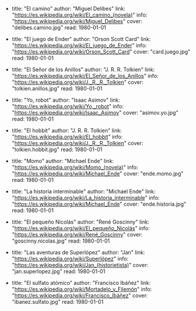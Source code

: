 
- title: "El camino"
  author: "Miguel Delibes"
  link: "https://es.wikipedia.org/wiki/El_camino_(novela)"
  info: "https://es.wikipedia.org/wiki/Miguel_Delibes"
  cover: "delibes.camino.jpg"
  read: 1980-01-01

- title: "El juego de Ender"
  author: "Orson Scott Card"
  link: "https://es.wikipedia.org/wiki/El_juego_de_Ender"
  info: "https://es.wikipedia.org/wiki/Orson_Scott_Card"
  cover: "card.juego.jpg"
  read: 1980-01-01

- title: "El Señor de los Anillos"
  author: "J. R. R. Tolkien"
  link: "https://es.wikipedia.org/wiki/El_Señor_de_los_Anillos"
  info: "https://es.wikipedia.org/wiki/J._R._R._Tolkien"
  cover: "tolkien.anillos.jpg"
  read: 1980-01-01

- title: "Yo, robot"
  author: "Isaac Asimov"
  link: "https://es.wikipedia.org/wiki/Yo,_robot"
  info: "https://es.wikipedia.org/wiki/Isaac_Asimov"
  cover: "asimov.yo.jpg"
  read: 1980-01-01

- title: "El hobbit"
  author: "J. R. R. Tolkien"
  link: "https://es.wikipedia.org/wiki/El_hobbit"
  info: "https://es.wikipedia.org/wiki/J._R._R._Tolkien"
  cover: "tolkien.hobbit.jpg"
  read: 1980-01-01

- title: "Momo"
  author: "Michael Ende"
  link: "https://es.wikipedia.org/wiki/Momo_(novela)"
  info: "https://es.wikipedia.org/wiki/Michael_Ende"
  cover: "ende.momo.jpg"
  read: 1980-01-01

- title: "La historia interminable"
  author: "Michael Ende"
  link: "https://es.wikipedia.org/wiki/La_historia_interminable"
  info: "https://es.wikipedia.org/wiki/Michael_Ende"
  cover: "ende.historia.jpg"
  read: 1980-01-01

- title: "El pequeño Nicolás"
  author: "René Goscinny"
  link: "https://es.wikipedia.org/wiki/El_pequeño_Nicolás"
  info: "https://es.wikipedia.org/wiki/René_Goscinny"
  cover: "goscinny.nicolas.jpg"
  read: 1980-01-01

- title: "Las aventuras de Superlópez"
  author: "Jan"
  link: "https://es.wikipedia.org/wiki/Superlópez"
  info: "https://es.wikipedia.org/wiki/Jan_(historietista)"
  cover: "jan.superlopez.jpg"
  read: 1980-01-01

- title: "El sulfato atómico"
  author: "Francisco Ibáñez"
  link: "https://es.wikipedia.org/wiki/Mortadelo_y_Filemón"
  info: "https://es.wikipedia.org/wiki/Francisco_Ibáñez"
  cover: "ibanez.sulfato.jpg"
  read: 1980-01-01
